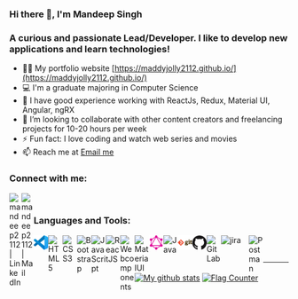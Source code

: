 ### Hi there 👋, I'm Mandeep Singh

### A curious and passionate Lead/Developer. I like to develop new applications and learn technologies!

- 👨‍💻 My portfolio website [https://maddyjolly2112.github.io/](https://maddyjolly2112.github.io/)
- 💻 I'm a graduate majoring in Computer Science
- 🌱 I have good experience working with ReactJs, Redux, Material UI, Angular, ngRX
- 👯 I’m looking to collaborate with other content creators and freelancing projects for 10-20 hours per week
- ⚡ Fun fact: I love coding and watch web series and movies
- 📫 Reach me at <a href="mailto:maddyjolly2112@gmail.com">Email me</a>

### Connect with me:
[<img align="left" alt="mandeep2112 | LinkedIn" width="22px" src="https://cdn.jsdelivr.net/npm/simple-icons@v3/icons/linkedin.svg" />](https://www.linkedin.com/in/mandeep2112/)
[<img align="left" alt="mandeep2112 | Mail" width="22px" src="https://cdn.jsdelivr.net/npm/simple-icons@v3/icons/gmail.svg" />](mailto:maddyjolly2112@gmail.com)
<br />

### Languages and Tools:
[<img align="left" alt="Visual Studio Code" width="26px" src="https://raw.githubusercontent.com/github/explore/master/topics/visual-studio-code/visual-studio-code.png" />](https://code.visualstudio.com)
[<img align="left" alt="HTML5" width="26px" src="https://cdn.jsdelivr.net/npm/simple-icons@3.6.0/icons/html5.svg" />](https://www.w3.org/html)
[<img align="left" alt="CSS3" width="26px" color="blue" src="https://cdn.jsdelivr.net/npm/simple-icons@3.6.0/icons/css3.svg" />](https://www.w3.org/Style/CSS/Overview.en.html)
[<img align="left" alt="Bootstrap" width="26px" src="https://cdn.jsdelivr.net/npm/simple-icons@3.6.0/icons/bootstrap.svg" />](https://getbootstrap.com)
[<img align="left" alt="JavaScript" width="26px" src="https://cdn.jsdelivr.net/npm/simple-icons@3.6.0/icons/javascript.svg" />](https://www.javascript.com)
[<img align="left" alt="ReactJS" width="26px" src="https://cdn.jsdelivr.net/npm/simple-icons@3.6.0/icons/react.svg" />](https://reactjs.org)
[<img align="left" alt="Webcomponents" width="26px" src="https://web-components-resources.appspot.com/static/logo.svg" />](https://www.webcomponents.org/)
[<img align="left" alt="MaterialUI" width="26px" src="https://cdn.jsdelivr.net/npm/simple-icons@3.6.0/icons/material-ui.svg" />](https://material-ui.com)
[<img align="left" alt="GraphQL" width="26px" src="https://raw.githubusercontent.com/github/explore/master/topics/graphql/graphql.png" />](https://graphql.org/)
[<img align="left" alt="Java" width="26px" src="https://cdn.jsdelivr.net/npm/simple-icons@3.6.0/icons/java.svg" />](https://www.java.com/en/)
[<img align="left" alt="Git" width="26px" src="https://raw.githubusercontent.com/github/explore/master/topics/git/git.png" />](https://git-scm.com)
[<img align="left" alt="GitHub" width="26px" src="https://raw.githubusercontent.com/github/explore/master/topics/github/github.png" />](https://github.com)
[<img align="left" alt="GitLab" width="26px" src="https://cdn.jsdelivr.net/npm/simple-icons@v3/icons/gitlab.svg" />](gitlab.com)
[<img align="left" alt="jira" width="50px" src="https://wac-cdn.atlassian.com/dam/jcr:e348b562-4152-4cdc-8a55-3d297e509cc8/Jira%20Software-blue.svg?cdnVersion=1246" />](https://jira.atlassian.com)
[<img align="left" alt="Postman" width="26px" src="https://cdn.jsdelivr.net/npm/simple-icons@3.6.0/icons/postman.svg" />](https://www.postman.com)

<br />
<br />

---

[![My github stats](https://github-readme-stats.vercel.app/api?username=maddyjolly2112&count_private=true&show_icons=true&hide_border=true)](https://github.com/maddyjolly2112)
<a href="https://info.flagcounter.com/maddyjolly2112">
 <img src="https://s11.flagcounter.com/count2/maddyjolly2112/bg_FFFFFF/txt_000000/border_CCCCCC/columns_6/maxflags_50/viewers_0/labels_1/pageviews_1/flags_0/percent_0/" alt="Flag Counter" border="0">
</a>

